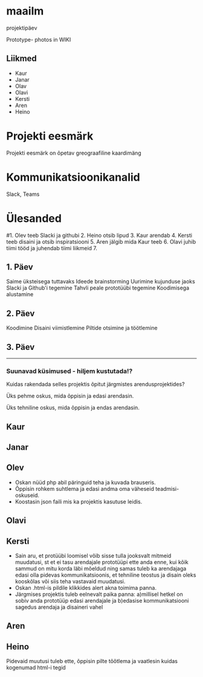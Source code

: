 # maailm
projektipäev

Prototype- photos in WIKI
## Liikmed
* Kaur
* Janar 
* Olav
* Olavi
* Kersti
* Aren
* Heino

# Projekti eesmärk
  Projekti eesmärk on õpetav greograafiline kaardimäng

# Kommunikatsioonikanalid
Slack, Teams

# Ülesanded

#1. Olev teeb Slacki ja githubi
2. Heino otsib lipud
3. Kaur arendab
4. Kersti teeb disaini ja otsib inspiratsiooni
5. Aren jälgib mida Kaur teeb
6. Olavi juhib tiimi tööd ja juhendab tiimi liikmeid
7. 
## 1. Päev
   Saime üksteisega tuttavaks
   Ideede brainstorming
   Uurimine kujunduse jaoks
   Slacki ja Github'i tegemine
   Tahvli peale prototüübi tegemine
   Koodimisega alustamine

## 2. Päev
   Koodimine
   Disaini viimistlemine
   Piltide otsimine ja töötlemine

## 3. Päev

-----------------------------------------------------------------------

### Suunavad küsimused - hiljem kustutada!?
Kuidas rakendada selles projektis õpitut järgmistes arendusprojektides? 

Üks pehme oskus, mida õppisin ja edasi arendasin. 

Üks tehniline oskus, mida õppisin ja endas arendasin. 

## Kaur

## Janar

## Olev
* Oskan nüüd php abil päringuid teha ja kuvada brauseris.
* Õppisin rohkem suhtlema ja edasi andma oma väheseid teadmisi-oskuseid.
* Koostasin json faili mis ka projektis kasutuse leidis.

## Olavi

## Kersti
* Sain aru, et protüübi loomisel võib sisse tulla jooksvalt mitmeid muudatusi, st et ei tasu arendajale prototüüpi ette anda enne, kui kõik sammud on mitu korda läbi mõeldud ning samas tuleb ka arendajaga edasi olla pidevas kommunikatsioonis, et tehniline teostus ja disain oleks kooskõlas või siis teha vastavaid muudatusi.
* Oskan .html-is pildile klikkides alert akna toimima panna.
* Järgmises projektis tuleb eelnevalt paika panna: a)millisel hetkel on sobiv anda prototüüp edasi arendajale ja b)edasise kommunikatsiooni sagedus arendaja ja disaineri vahel

## Aren

## Heino
Pidevaid muutusi tuleb ette, õppisin pilte tõõtlema ja vaatlesin kuidas kogenumad html-i tegid
